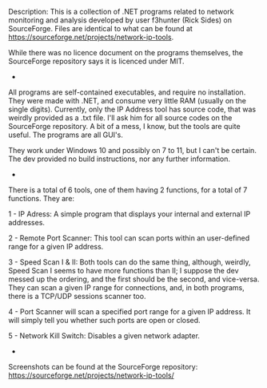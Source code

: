 Description: This is a collection of .NET programs related to network monitoring and analysis developed by user f3hunter (Rick Sides) on SourceForge. Files are identical to what can be found at https://sourceforge.net/projects/network-ip-tools.

While there was no licence document on the programs themselves, the SourceForge repository says it is licenced under MIT.

-

All programs are self-contained executables, and require no installation. They were made with .NET, and consume very little RAM (usually on the single digits). Currently, only the IP Address tool has source code, that was weirdly provided as a .txt file. I'll ask him for all source codes on the SourceForge repository. A bit of a mess, I know, but the tools are quite useful. The programs are all GUI's.

They work under Windows 10 and possibly on 7 to 11, but I can't be certain. The dev provided no build instructions, nor any further information.

-

There is a total of 6 tools, one of them having 2 functions, for a total of 7 functions. They are:

1 - IP Adress: A simple program that displays your internal and external IP addresses.

2 - Remote Port Scanner: This tool can scan ports within an user-defined range for a given IP address.

3 - Speed Scan I & II: Both tools can do the same thing, although, weirdly, Speed Scan I seems to have more functions than II; I suppose the dev messed up the ordering, and the first should be the second, and vice-versa. They can scan a given IP range for connections, and, in both programs, there is a TCP/UDP sessions scanner too.

4 - Port Scanner will scan a specified port range for a given IP address. It will simply tell you whether such ports are open or closed.

5 - Network Kill Switch: Disables a given network adapter.

-

Screenshots can be found at the SourceForge repository: https://sourceforge.net/projects/network-ip-tools/
